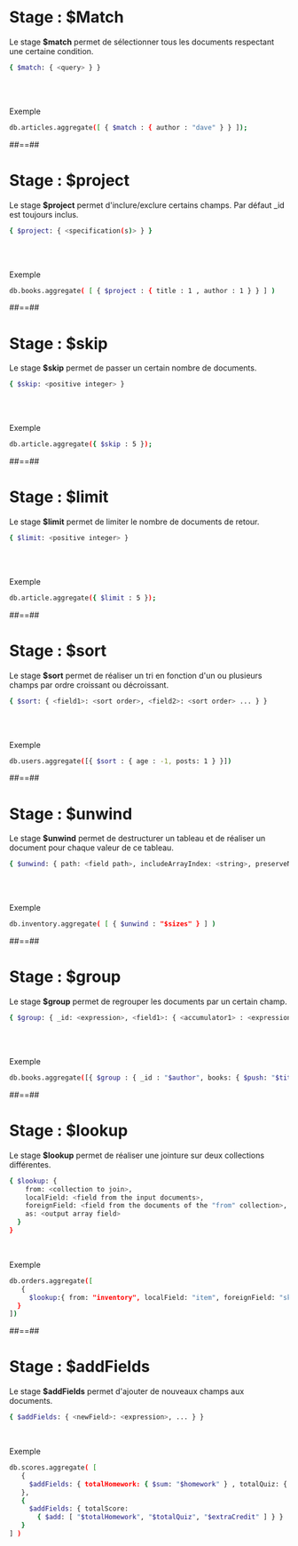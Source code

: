 <!-- .slide: class="with-code incosolata"-->
# Stage : $Match
Le stage <b>$match</b> permet de sélectionner tous les documents respectant une certaine condition.
<br/>

```bash
{ $match: { <query> } }
```
<!-- .element: class="big-code"-->
<br/><br/>

Exemple
<!-- .element: class="bold" -->
```bash
db.articles.aggregate([ { $match : { author : "dave" } } ]);
```
<!-- .element: class="big-code"-->


##==##

<!-- .slide: class="with-code inconsolata"-->
# Stage : $project
Le stage <b>$project</b> permet d'inclure/exclure certains champs. Par défaut _id est toujours inclus.
```bash
{ $project: { <specification(s)> } }
```
<!-- .element: class="big-code"-->
<br/><br/> 

Exemple
<!-- .element: class="bold" -->
```bash
db.books.aggregate( [ { $project : { title : 1 , author : 1 } } ] )
```
<!-- .element: class="big-code"-->

##==##

<!-- .slide: class="with-code inconsolata"-->
# Stage : $skip
Le stage <b>$skip</b> permet de passer un certain nombre de documents.
```bash
{ $skip: <positive integer> }
```
<!-- .element: class="big-code"-->
<br/><br/>

Exemple
<!-- .element: class="bold" -->
```bash
db.article.aggregate({ $skip : 5 });
```
<!-- .element: class="big-code"-->

##==##

<!-- .slide: class="with-code inconsolata"-->
# Stage : $limit
Le stage <b>$limit</b> permet de limiter le nombre de documents de retour.
```bash
{ $limit: <positive integer> }
```
<!-- .element: class="big-code"-->
<br/><br/>

Exemple
<!-- .element: class="bold" -->
```bash
db.article.aggregate({ $limit : 5 });
```
<!-- .element: class="big-code"-->

##==##

<!-- .slide: class="with-code inconsolata"-->
# Stage : $sort
Le stage <b>$sort</b> permet de réaliser un tri en fonction d'un ou plusieurs champs par ordre croissant ou décroissant.
```bash
{ $sort: { <field1>: <sort order>, <field2>: <sort order> ... } }
```
<!-- .element: class="big-code"-->
<br/><br/>

Exemple
<!-- .element: class="bold" -->
```bash
db.users.aggregate([{ $sort : { age : -1, posts: 1 } }])
```
<!-- .element: class="big-code"-->

##==##

<!-- .slide: class="with-code inconsolata"-->
# Stage : $unwind
Le stage <b>$unwind</b> permet de destructurer un tableau et de réaliser un document pour chaque valeur de ce tableau.
```bash
{ $unwind: { path: <field path>, includeArrayIndex: <string>, preserveNullAndEmptyArrays: <boolean> } }
```
<!-- .element: class="big-code"-->
<br/><br/>

Exemple
<!-- .element: class="bold" -->
```bash
db.inventory.aggregate( [ { $unwind : "$sizes" } ] )
```
<!-- .element: class="big-code"-->

##==##

<!-- .slide: class="with-code inconsolata"-->
# Stage : $group
Le stage <b>$group</b> permet de regrouper les documents par un certain champ.
```bash
{ $group: { _id: <expression>, <field1>: { <accumulator1> : <expression1> }, ... } }
```
<!-- .element: class="big-code"-->
<br/><br/>

Exemple
<!-- .element: class="bold" -->
```bash
db.books.aggregate([{ $group : { _id : "$author", books: { $push: "$title" } } }])
```
<!-- .element: class="big-code"-->

##==##

<!-- .slide: class="sfeir-basic-slide with-code"-->
# Stage : $lookup
Le stage <b>$lookup</b> permet de réaliser une jointure sur deux collections différentes.
```bash
{ $lookup: {
    from: <collection to join>,
    localField: <field from the input documents>,
    foreignField: <field from the documents of the "from" collection>,
    as: <output array field>
  }
}
```
<!-- .element: class="medium-code" -->
<br/>

Exemple
<!-- .element: class="bold" -->
```bash
db.orders.aggregate([
   {
     $lookup:{ from: "inventory", localField: "item", foreignField: "sku", as: "inventory_docs"}
  }
])
```
<!-- .element: class="medium-code" -->

##==##

<!-- .slide: class="with-code inconsolata"-->
# Stage : $addFields
Le stage <b>$addFields</b> permet d'ajouter de nouveaux champs aux documents.
```bash
{ $addFields: { <newField>: <expression>, ... } }
```
<!-- .element: class="medium-code"-->
<br/>

Exemple
<!-- .element: class="bold" -->
```bash
db.scores.aggregate( [
   {
     $addFields: { totalHomework: { $sum: "$homework" } , totalQuiz: { $sum: "$quiz" } }
   },
   {
     $addFields: { totalScore:
       { $add: [ "$totalHomework", "$totalQuiz", "$extraCredit" ] } }
   }
] )
```
<!-- .element: class="medium-code" -->
